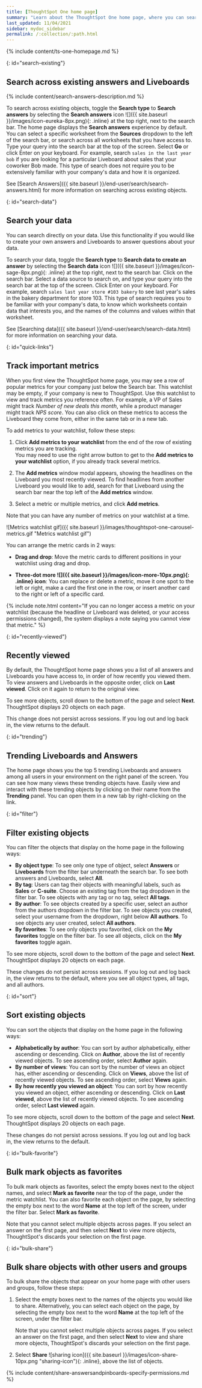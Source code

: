 ```yaml
---
title: [ThoughtSpot One home page]
summary: "Learn about the ThoughtSpot One home page, where you can search across your company's existing answers and Liveboards and access trending objects, your recently viewed objects, and your favorites."
last_updated: 11/04/2021
sidebar: mydoc_sidebar
permalink: /:collection/:path.html
---
```

{% include content/ts-one-homepage.md %}

{: id="search-existing"}
## Search across existing answers and Liveboards
{% include content/search-answers-description.md %}

To search across existing objects, toggle the **Search type** to **Search answers** by selecting the **Search answers** icon ![]({{ site.baseurl }}/images/icon-eureka-8px.png){: .inline} at the top right, next to the search bar. The home page displays the **Search answers** experience by default. You can select a specific worksheet from the **Sources** dropdown to the left of the search bar, or search across all worksheets that you have access to. Type your query into the search bar at the top of the screen. Select **Go** or click Enter on your keyboard. For example, search `sales in the last year bob` if you are looking for a particular Liveboard about sales that your coworker Bob made. This type of search does not require you to be extensively familiar with your company's data and how it is organized.

See [Search Answers]({{ site.baseurl }}/end-user/search/search-answers.html) for more information on searching across existing objects.

{: id="search-data"}
## Search your data
You can search directly on your data. Use this functionality if you would like to create your own answers and Liveboards to answer questions about your data.

To search your data, toggle the **Search type** to **Search data to create an answer** by selecting the **Search data** icon ![]({{ site.baseurl }}/images/icon-sage-8px.png){: .inline} at the top right, next to the search bar. Click on the search bar. Select a data source to search on, and type your query into the search bar at the top of the screen. Click Enter on your keyboard. For example, search `sales last year store #103 bakery` to see last year's sales in the bakery department for store 103. This type of search requires you to be familiar with your company's data, to know which worksheets contain data that interests you, and the names of the columns and values within that worksheet.

See [Searching data]({{ site.baseurl }}/end-user/search/search-data.html) for more information on searching your data.

{: id="quick-links"}
## Track important metrics
When you first view the ThoughtSpot home page, you may see a row of popular metrics for your company just below the Search bar. This watchlist may be empty, if your company is new to ThoughtSpot. Use this watchlist to view and track metrics you reference often. For example, a VP of Sales might track *Number of new deals this month*, while a product manager might track *NPS score*. You can also click on these metrics to access the Liveboard they come from, either in the same tab or in a new tab.

To add metrics to your watchlist, follow these steps:

1. Click **Add metrics to your watchlist** from the end of the row of existing metrics you are tracking.<br>
    You may need to use the right arrow button to get to the **Add metrics to your watchlist** option, if you already track several metrics.

2. The **Add metrics** window modal appears, showing the headlines on the Liveboard you most recently viewed. To find headlines from another Liveboard you would like to add, search for that Liveboard using the search bar near the top left of the **Add metrics** window.

4. Select a metric or multiple metrics, and click **Add metrics**.

Note that you can have any number of metrics on your watchlist at a time.

![Metrics watchlist gif]({{ site.baseurl }}/images/thoughtspot-one-carousel-metrics.gif "Metrics watchlist gif")

You can arrange the metric cards in 2 ways:

- **Drag and drop**: Move the metric cards to different positions in your watchlist using drag and drop.

- **Three-dot more ![]({{ site.baseurl }}/images/icon-more-10px.png){: .inline} icon**: You can replace or delete a metric, move it one spot to the left or right, make a card the first one in the row, or insert another card to the right or left of a specific card.

{% include note.html content="If you can no longer access a metric on your watchlist (because the headline or Liveboard was deleted, or your access permissions changed), the system displays a note saying you cannot view that metric." %}

{: id="recently-viewed"}
## Recently viewed
By default, the ThoughtSpot home page shows you a list of all answers and Liveboards you have access to, in order of how recently you viewed them. To view answers and Liveboards in the opposite order, click on **Last viewed**. Click on it again to return to the original view.

To see more objects, scroll down to the bottom of the page and select **Next**. ThoughtSpot displays 20 objects on each page.

This change does not persist across sessions. If you log out and log back in, the view returns to the default.

{: id="trending"}
## Trending Liveboards and Answers
The home page shows you the top 5 trending Liveboards and answers among all users in your environment on the right panel of the screen. You can see how many views these trending objects have. Easily view and interact with these trending objects by clicking on their name from the **Trending** panel. You can open them in a new tab by right-clicking on the link.

{: id="filter"}
## Filter existing objects
You can filter the objects that display on the home page in the following ways:
- **By object type**: To see only one type of object, select **Answers** or **Liveboards** from the filter bar underneath the search bar. To see both answers and Liveboards, select **All**.
- **By tag**: Users can tag their objects with meaningful labels, such as **Sales** or **C-suite**. Choose an existing tag from the tag dropdown in the filter bar. To see objects with any tag or no tag, select **All tags**.
- **By author**: To see objects created by a specific user, select an author from the authors dropdown in the filter bar. To see objects you created, select your username from the dropdown, right below **All authors**. To see objects any user created, select **All authors**.
- **By favorites**: To see only objects you favorited, click on the **My favorites** toggle on the filter bar. To see all objects, click on the **My favorites** toggle again.

To see more objects, scroll down to the bottom of the page and select **Next**. ThoughtSpot displays 20 objects on each page.

These changes do not persist across sessions. If you log out and log back in, the view returns to the default, where you see all object types, all tags, and all authors.

{: id="sort"}
## Sort existing objects
You can sort the objects that display on the home page in the following ways:
- **Alphabetically by author**: You can sort by author alphabetically, either ascending or descending. Click on **Author**, above the list of recently viewed objects. To see ascending order, select **Author** again.
- **By number of views**: You can sort by the number of views an object has, either ascending or descending. Click on **Views**, above the list of recently viewed objects. To see ascending order, select **Views** again.
- **By how recently you viewed an object**: You can sort by how recently you viewed an object, either ascending or descending. Click on **Last viewed**, above the list of recently viewed objects. To see ascending order, select **Last viewed** again.

To see more objects, scroll down to the bottom of the page and select **Next**. ThoughtSpot displays 20 objects on each page.

These changes do not persist across sessions. If you log out and log back in, the view returns to the default.

{: id="bulk-favorite"}
## Bulk mark objects as favorites
To bulk mark objects as favorites, select the empty boxes next to the object names, and select **Mark as favorite** near the top of the page, under the metric watchlist. You can also favorite each object on the page, by selecting the empty box next to the word **Name** at the top left of the screen, under the filter bar. Select **Mark as favorite**.

Note that you cannot select multiple objects across pages. If you select an answer on the first page, and then select **Next** to view more objects, ThoughtSpot's discards your selection on the first page.

{: id="bulk-share"}
## Bulk share objects with other users and groups
To bulk share the objects that appear on your home page with other users and groups, follow these steps:

1. Select the empty boxes next to the names of the objects you would like to share.
    Alternatively, you can select each object on the page, by selecting the empty box next to the word **Name** at the top left of the screen, under the filter bar.

    Note that you cannot select multiple objects across pages. If you select an answer on the first page, and then select **Next** to view and share more objects, ThoughtSpot's discards your selection on the first page.

2. Select **Share** ![sharing icon]({{ site.baseurl }}/images/icon-share-10px.png "sharing-icon"){: .inline}, above the list of objects.

{% include content/share-answersandpinboards-specify-permissions.md %}
